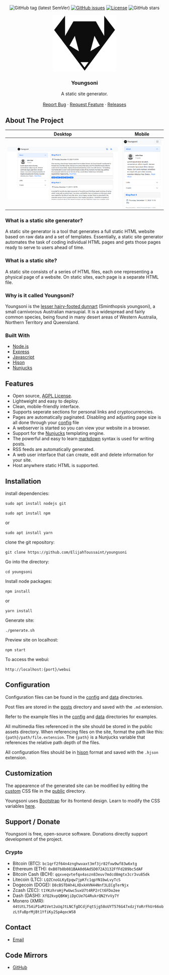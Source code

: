 <div align="center">

![GitHub tag (latest SemVer)](https://img.shields.io/github/tag/ElijahToussaint/youngsoni.svg)
[![GitHub issues](https://img.shields.io/github/issues-raw/ElijahToussaint/youngsoni.svg)](https://github.com/ElijahToussaint/youngsoni/issues)
[![License](https://img.shields.io/github/license/ElijahToussaint/youngsoni.svg)](LICENSE)
![GitHub stars](https://img.shields.io/github/stars/ElijahToussaint/youngsoni?style=social)

</div>

<p align="center">
    <img width=200px src="docs/images/youngsoni.png">

 <h3 align="center">Youngsoni</h3>
  <p align="center">
    A static site generator.
    <br />
    <br />
    <a href="https://github.com/ElijahToussaint/youngsoni/issues">Report Bug</a>
    ·
    <a href="https://github.com/ElijahToussaint/youngsoni/issues">Request Feature</a>
    ·
    <a href="https://github.com/ElijahToussaint/youngsoni/blob/main/RELEASES.md">Releases</a>
  </p>
</p>

## About The Project

| Desktop   | Mobile    |
| :---:     | :---:     |
| ![desktop](docs/images/desktop.png) | ![mobile](docs/images/mobile.png) |

### What is a static site generator?

A static site generator is a tool that generates a full static HTML website based on raw data and a set of templates. Essentially, a static site generator automates the task of coding individual HTML pages and gets those pages ready to serve to users ahead of time.

### What is a static site?

A static site consists of a series of HTML files, each one representing a physical page of a website. On static sites, each page is a separate HTML file.

### Why is it called Youngsoni?

Youngsoni is the [lesser hairy-footed dunnart](https://en.wikipedia.org/wiki/Lesser_hairy-footed_dunnart) (Sminthopsis youngsoni), a small carnivorous Australian marsupial. It is a widespread and fairly common species, being found in many desert areas of Western Australia, Northern Territory and Queensland.

### Built With

- [Node.js](https://nodejs.org/en/)
- [Express](https://expressjs.com/)
- [Javascript](https://www.ecma-international.org/publications-and-standards/standards/ecma-262/)
- [Hjson](https://hjson.github.io/)
- [Nunjucks](https://mozilla.github.io/nunjucks/)

## Features

- Open source, [AGPL License](/LICENSE).
- Lightweight and easy to deploy.
- Clean, mobile-friendly interface.
- Supports seperate sections for personal links and cryptocurrencies.
- Pages are automatically paginated. Disabling and adjusting page size is all done through your [config](src/config/config.hjson) file
- A webserver is started so you can view your website in a browser.
- Support for the [Nunjucks](https://mozilla.github.io/nunjucks/) templating engine.
- The powerful and easy to learn [markdown](https://daringfireball.net/projects/markdown/) syntax is used for writing posts.
- RSS feeds are automatically generated.
- A web user interface that can create, edit and delete information for your site.
- Host anywhere static HTML is supported.

## Installation

install dependencies:

`sudo apt install nodejs git`

`sudo apt install npm`

or

`sudo apt install yarn`

clone the git repository:

`git clone https://github.com/ElijahToussaint/youngsoni`

Go into the directory:

`cd youngsoni`

Install node packages:

`npm install`

or

`yarn install`

Generate site:

`./generate.sh`

Preview site on localhost:

`npm start`

To access the webui:

`http://localhost:{port}/webui`

## Configuration

Configuration files can be found in the [config](src/config) and [data](src/data) directories.

Post files are stored in the [posts](src/data/posts) directory and saved with the `.md` extension.

Refer to the example files in the [config](src/config/examples) and [data](src/data/examples) directories for examples.

All multimedia files referenced in the site should be stored in the public assets directory. When referencing files on the site, format the path like this: `{path}/path/file.extension`. The `{path}` is a Nunjucks variable that references the relative path depth of the files.

All configuration files should be in [hjson](https://hjson.github.io/) format and saved with the `.hjson` extension.

## Customization

The appearence of the generated site can be modified by editing the [custom](public/css/custom.css) CSS file in the [public](public) directory.

Youngsoni uses [Bootstrap](https://github.com/twbs/bootstrap) for its frontend design. Learn to modify the CSS variables [here](https://getbootstrap.com/docs/5.0/customize/overview/). 

## Support / Donate

Youngsoni is free, open-source software. Donations directly support development of the project.

### Crypto

- Bitcoin (BTC): `bc1qrf2f64n4znghwvaxt3mf3jr82fxw9wf83w6xtg`
- Ethereum (ETH): `0xB07b8b081BAA0d6Ad5D072A3132FfFd289bc5dAF`
- Bitcoin Cash (BCH): `qqxveqvtefqx4aszn83euv7mdcd8mgtx3cr3vu85dk`
- Litecoin (LTC): `LQZCnoGLKyEpqw7jpKfc1qpYN1bwLvyTcS`
- Dogecoin (DOGE): `D8cBSTDAh4LXDxkHVN44Nnf3LECgTerNjx`
- Zcash (ZEC): `t1YKzhroHjPwUwc5uxU7t4RP2rCt6FDo2ee`
- Dash (DASH): `XfQ2kvpQBKWjiDpCUe7G4RukrQN2YvVy7Y`
- Monero (XMR): `44tUtL754iP1uM1Vet2uUqJtLNCfgDCdjFqtSjg58oUYT576G47xdzjYoRrFhUr66obzLtFuBprMjBt1YfiKy2SpAqocWS8`

## Contact

- [Email](mailto:elijahtoussaint@protonmail.com)

## Code Mirrors

- [GitHub](https://github.com/ElijahToussaint/youngsoni)
